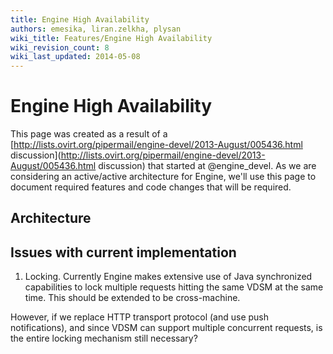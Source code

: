 ```yaml
---
title: Engine High Availability
authors: emesika, liran.zelkha, plysan
wiki_title: Features/Engine High Availability
wiki_revision_count: 8
wiki_last_updated: 2014-05-08
---
```


# Engine High Availability

This page was created as a result of a [http://lists.ovirt.org/pipermail/engine-devel/2013-August/005436.html discussion](http://lists.ovirt.org/pipermail/engine-devel/2013-August/005436.html discussion) that started at @engine_devel. As we are considering an active/active architecture for Engine, we'll use this page to document required features and code changes that will be required.

## Architecture

## Issues with current implementation

1.  Locking. Currently Engine makes extensive use of Java synchronized capabilities to lock multiple requests hitting the same VDSM at the same time. This should be extended to be cross-machine.

However, if we replace HTTP transport protocol (and use push notifications), and since VDSM can support multiple concurrent requests, is the entire locking mechanism still necessary?
